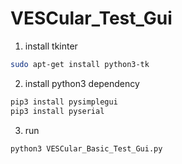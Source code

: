 # VESCular_Test_Gui

1. install tkinter
```bash
sudo apt-get install python3-tk
```

2. install python3 dependency
```bash
pip3 install pysimplegui
pip3 install pyserial
```

3. run
```bash
python3 VESCular_Basic_Test_Gui.py
```
